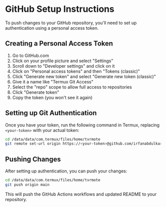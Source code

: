 # GitHub Setup Instructions

To push changes to your GitHub repository, you'll need to set up authentication using a personal access token.

## Creating a Personal Access Token

1. Go to GitHub.com
2. Click on your profile picture and select "Settings"
3. Scroll down to "Developer settings" and click on it
4. Click on "Personal access tokens" and then "Tokens (classic)"
5. Click "Generate new token" and select "Generate new token (classic)"
6. Give it a name like "Termux Git Access"
7. Select the "repo" scope to allow full access to repositories
8. Click "Generate token"
9. Copy the token (you won't see it again)

## Setting up Git Authentication

Once you have your token, run the following command in Termux, replacing `<your-token>` with your actual token:

```bash
cd /data/data/com.termux/files/home/tvrmote
git remote set-url origin https://<your-token>@github.com/irfanabdulkarim/tvrmote.git
```

## Pushing Changes

After setting up authentication, you can push your changes:

```bash
cd /data/data/com.termux/files/home/tvrmote
git push origin main
```

This will push the GitHub Actions workflows and updated README to your repository.